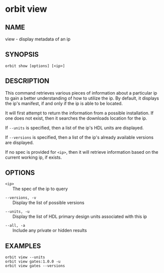 # __orbit view__

## __NAME__

view - display metadata of an ip

## __SYNOPSIS__

```
orbit show [options] [<ip>]
```

## __DESCRIPTION__

This command retrieves various pieces of information about a particular ip to
gain a better understanding of how to utilize the ip. By default, it displays
the ip's manifest, if and only if the ip is able to be located.

It will first attempt to return the information from a possible installation. If
one does not exist, then it searches the downloads location for the ip.

If `--units` is specified, then a list of the ip's HDL units are displayed.

If `--versions` is specified, then a list of the ip's already available versions
are displayed.

If no spec is provided for `<ip>`, then it will retrieve information based on the
current working ip, if exists.

## __OPTIONS__

`<ip>`  
      The spec of the ip to query

`--versions, -v`  
      Display the list of possible versions

`--units, -u`  
      Display the list of HDL primary design units associated with this ip

`--all, -a`  
      Include any private or hidden results

## __EXAMPLES__

```
orbit view --units
orbit view gates:1.0.0 -u
orbit view gates --versions
```

